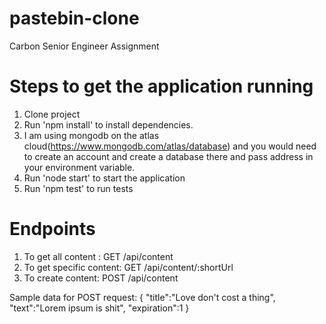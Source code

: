 # pastebin-clone
Carbon Senior Engineer Assignment

# Steps to get the application running
1. Clone project
2. Run 'npm install' to install dependencies.
3. I am using mongodb on the atlas cloud(https://www.mongodb.com/atlas/database) and you would need to create an account and create a database there and pass address in your environment variable.
4. Run 'node start' to start the application
5. Run 'npm test' to run tests


# Endpoints
1. To get all content : GET /api/content
3. To get specific content: GET /api/content/:shortUrl
4. To create content: POST /api/content



Sample data for POST request:
{
    "title":"Love don't cost a thing",
    "text":"Lorem ipsum is shit",
    "expiration":1
}
